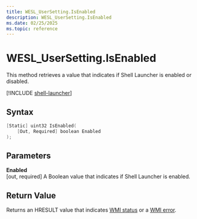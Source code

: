 ```yaml
---
title: WESL_UserSetting.IsEnabled
description: WESL_UserSetting.IsEnabled
ms.date: 02/25/2025
ms.topic: reference
---
```


# WESL_UserSetting.IsEnabled

This method retrieves a value that indicates if Shell Launcher is enabled or disabled.

[!INCLUDE [shell-launcher](../../../includes/licensing/shell-launcher.md)]

## Syntax

```powershell
[Static] uint32 IsEnabled(
    [Out, Required] boolean Enabled
);
```

## Parameters

**Enabled**<br/>\[out, required\] A Boolean value that indicates if Shell Launcher is enabled.

## Return Value

Returns an HRESULT value that indicates [WMI status](/windows/win32/wmisdk/wmi-non-error-constants) or a [WMI error](/windows/win32/wmisdk/wmi-error-constants).
